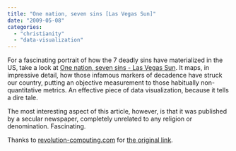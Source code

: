 ```yaml
---
title: "One nation, seven sins [Las Vegas Sun]"
date: "2009-05-08"
categories: 
  - "christianity"
  - "data-visualization"
---
```


For a fascinating portrait of how the 7 deadly sins have materialized in the US, take a look at [One nation, seven sins - Las Vegas Sun](http://www.lasvegassun.com/news/2009/mar/26/one-nation-seven-sins/). It maps, in impressive detail, how those infamous markers of decadence have struck our country, putting an objective measurement to those habitually non-quantitative metrics. An effective piece of data visualization, because it tells a dire tale.

The most interesting aspect of this article, however, is that it was published by a secular newspaper, completely unrelated to any religion or denomination. Fascinating.

Thanks to [revolution-computing.com](http://blog.revolution-computing.com) for [the original link](http://blog.revolution-computing.com/2009/05/mapping-the-seven-deadly-sins.html).
